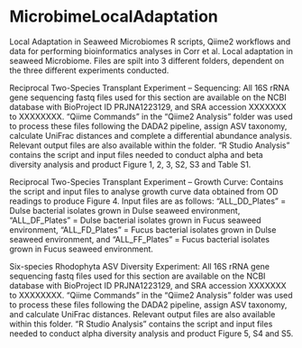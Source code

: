 # MicrobimeLocalAdaptation
 Local Adaptation in Seaweed Microbiomes
R scripts, Qiime2 workflows and data for performing bioinformatics analyses in Corr et al. Local adaptation in seaweed Microbiome. Files are spilt into 3 different folders, dependent on the three different experiments conducted.

Reciprocal Two-Species Transplant Experiment – Sequencing:
All 16S rRNA gene sequencing fastq files used for this section are available on the NCBI database with BioProject ID PRJNA1223129, and SRA accession XXXXXXX to XXXXXXXX. “Qiime Commands” in the “Qiime2 Analysis” folder was used to process these files following the DADA2 pipeline, assign ASV taxonomy, calculate UniFrac distances and complete a differential abundance analysis. Relevant output files are also available within the folder.
“R Studio Analysis” contains the script and input files needed to conduct alpha and beta diversity analysis and product Figure 1, 2, 3, S2, S3 and Table S1.

Reciprocal Two-Species Transplant Experiment – Growth Curve: 
Contains the script and input files to analyse growth curve data obtained from OD readings to produce Figure 4. Input files are as follows: “ALL_DD_Plates” = Dulse bacterial isolates grown in Dulse seaweed environment, “ALL_DF_Plates” = Dulse bacterial isolates grown in Fucus seaweed environment, “ALL_FD_Plates” = Fucus bacterial isolates grown in Dulse seaweed environment, and “ALL_FF_Plates” = Fucus bacterial isolates grown in Fucus seaweed environment.

Six-species Rhodophyta ASV Diversity Experiment:
All 16S rRNA gene sequencing fastq files used for this section are available on the NCBI database with BioProject ID PRJNA1223129, and SRA accession XXXXXXX to XXXXXXXX. “Qiime Commands” in the “Qiime2 Analysis” folder was used to process these files following the DADA2 pipeline, assign ASV taxonomy, and calculate UniFrac distances. Relevant output files are also available within this folder.
“R Studio Analysis” contains the script and input files needed to conduct alpha diversity analysis and product Figure 5, S4 and S5.
